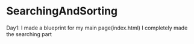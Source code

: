 # SearchingAndSorting

Day1: I made a blueprint for my main page(index.html)
      I completely made the searching part
